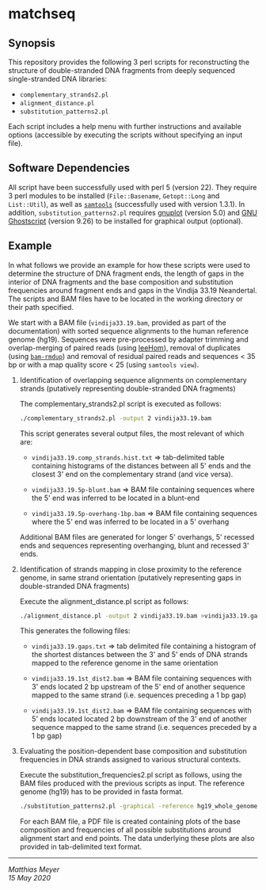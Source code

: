 # matchseq

## Synopsis

This repository provides the following 3 perl scripts for reconstructing the 
structure of double-stranded DNA fragments from deeply sequenced 
single-stranded DNA libraries:

* `complementary_strands2.pl`
* `alignment_distance.pl`
* `substitution_patterns2.pl`

Each script includes a help menu with further instructions and available 
options (accessible by executing the scripts without specifying an input file). 


## Software Dependencies

All script have been successfully used with perl 5 (version 22). They require 
3 perl modules to be installed (`File::Basename`, `Getopt::Long` and 
`List::Util`), as well as [`samtools`](http://www.htslib.org) (successfully 
used with version 1.3.1). In addition, `substitution_patterns2.pl` requires 
[gnuplot](http://www.gnuplot.info) (version 5.0) and
[GNU Ghostscript](https://www.gnu.org/software/ghostscript/) (version 9.26) to be 
installed for graphical output (optional).


## Example 

In what follows we provide an example for how these scripts were used to 
determine the structure of DNA fragment ends, the length of gaps in the 
interior of DNA fragments and the base composition and substitution frequencies 
around fragment ends and gaps in the Vindija 33.19 Neandertal. The scripts and 
BAM files have to be located in the working directory or their path specified. 

We start with a BAM file (`vindija33.19.bam`, provided as part of the 
documentation) with sorted sequence alignments to the human reference genome 
(hg19). Sequences were pre-processed by adapter trimming and overlap-merging of 
paired reads (using [leeHom](https://grenaud.github.io/leeHom/)), removal of 
duplicates (using [`bam-rmdup`](https://github.com/mpieva/biohazard-tools))
and removal of residual paired reads and sequences < 35 bp or with a map 
quality score < 25 (using `samtools view`).

1. Identification of overlapping sequence alignments on complementary strands 
   (putatively representing double-stranded DNA fragments)

    The complementary_strands2.pl script is executed as follows:

    ```bash
    ./complementary_strands2.pl -output 2 vindija33.19.bam
    ```

    This script generates several output files, the most relevant of which are:

    * `vindija33.19.comp_strands.hist.txt` => tab-delimited table containing 
      histograms of the distances between all 5' ends and the closest 3' end on 
      the complementary strand (and vice versa).

    * `vindija33.19.5p-blunt.bam` => BAM file containing sequences where the 5' 
      end was inferred to be located in a blunt-end

    * `vindija33.19.5p-overhang-1bp.bam` => BAM file containing sequences where 
      the 5' end was inferred to be located in a 5' overhang

    Additional BAM files are generated for longer 5' overhangs, 5' recessed 
    ends and sequences representing overhanging, blunt and recessed 3' ends.

2. Identification of strands mapping in close proximity to the reference 
   genome, in same strand orientation (putatively representing gaps in 
   double-stranded DNA fragments)

    Execute the alignment_distance.pl script as follows:

    ```bash
    ./alignment_distance.pl -output 2 vindija33.19.bam >vindija33.19.gaps.txt
    ```

    This generates the following files:

    * `vindija33.19.gaps.txt` => tab delimited file containing a histogram of the 
      shortest distances between the 3' and 5' ends of DNA strands mapped to 
      the reference genome in the same orientation

    * `vindija33.19.1st_dist2.bam` => BAM file containing sequences with 3' ends 
      located 2 bp upstream of the 5' end of another sequence mapped to the 
      same strand (i.e. sequences preceding a 1 bp gap)

    * `vindija33.19.1st_dist2.bam` => BAM file containing sequences with 5' ends 
      located located 2 bp downstream of the 3' end of another sequence mapped 
      to the same strand (i.e. sequences preceded by a 1 bp gap)

3. Evaluating the position-dependent base composition and substitution frequencies in DNA strands assigned to various structural contexts.

    Execute the substitution_frequencies2.pl script as follows, using the BAM 
    files produced with the previous scripts as input. The reference genome 
    (hg19) has to be provided in fasta format.

    ```bash
    ./substitution_patterns2.pl -graphical -reference hg19_whole_genome.fa *.bam
    ```

    For each BAM file, a PDF file is created containing plots of the base 
    composition and frequencies of all possible substitutions around alignment 
    start and end points. The data underlying these plots are also provided in 
    tab-delimited text format.

---

*Matthias Meyer*  
*15 May 2020*

